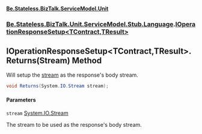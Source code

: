 #### [Be.Stateless.BizTalk.ServiceModel.Unit](README.md 'README')
### [Be.Stateless.BizTalk.Unit.ServiceModel.Stub.Language](Be.Stateless.BizTalk.Unit.ServiceModel.Stub.Language.md 'Be.Stateless.BizTalk.Unit.ServiceModel.Stub.Language').[IOperationResponseSetup&lt;TContract,TResult&gt;](IOperationResponseSetup_TContract,TResult_.md 'Be.Stateless.BizTalk.Unit.ServiceModel.Stub.Language.IOperationResponseSetup<TContract,TResult>')

## IOperationResponseSetup<TContract,TResult>.Returns(Stream) Method

Will setup the [stream](IOperationResponseSetup_TContract,TResult_.Returns(Stream).md#Be.Stateless.BizTalk.Unit.ServiceModel.Stub.Language.IOperationResponseSetup_TContract,TResult_.Returns(System.IO.Stream).stream 'Be.Stateless.BizTalk.Unit.ServiceModel.Stub.Language.IOperationResponseSetup<TContract,TResult>.Returns(System.IO.Stream).stream') as the response's body stream.

```csharp
void Returns(System.IO.Stream stream);
```
#### Parameters

<a name='Be.Stateless.BizTalk.Unit.ServiceModel.Stub.Language.IOperationResponseSetup_TContract,TResult_.Returns(System.IO.Stream).stream'></a>

`stream` [System.IO.Stream](https://docs.microsoft.com/en-us/dotnet/api/System.IO.Stream 'System.IO.Stream')

The stream to be used as the response's body stream.